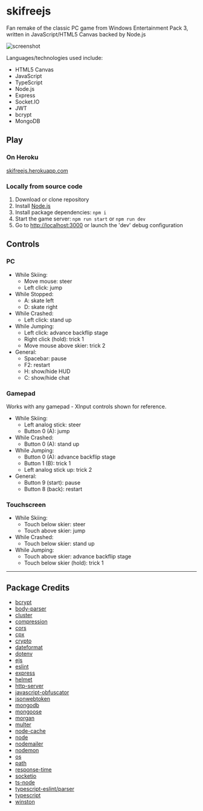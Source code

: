 # skifreejs
Fan remake of the classic PC game from Windows Entertainment Pack 3, written in JavaScript/HTML5 Canvas backed by Node.js

![screenshot](https://user-images.githubusercontent.com/1410481/107723050-3be67380-6cae-11eb-9cf6-32e21a840cb4.png)

Languages/technologies used include:
- HTML5 Canvas
- JavaScript
- TypeScript
- Node.js
- Express
- Socket.IO
- JWT
- bcrypt
- MongoDB

## Play

### On Heroku
[skifreejs.herokuapp.com](https://skifreejs.herokuapp.com/)

### Locally from source code
1. Download or clone repository
2. Install [Node.js](https://nodejs.org/en/)
3. Install package dependencies: ```npm i```
4. Start the game server: ```npm run start``` or ```npm run dev```
5. Go to [http://localhost:3000](http://localhost:3000/) or launch the 'dev' debug configuration

## Controls
### PC
- While Skiing:
    - Move mouse: steer
    - Left click: jump
- While Stopped:
    - A: skate left
    - D: skate right
- While Crashed:
    - Left click: stand up
- While Jumping:
    - Left click: advance backflip stage
    - Right click (hold): trick 1
    - Move mouse above skier: trick 2
- General:
    - Spacebar: pause
    - F2: restart
    - H: show/hide HUD
    - C: show/hide chat

### Gamepad
Works with any gamepad - XInput controls shown for reference.
- While Skiing:
    - Left analog stick: steer
    - Button 0 (A): jump
- While Crashed:
    - Button 0 (A): stand up
- While Jumping:
    - Button 0 (A): advance backflip stage
    - Button 1 (B): trick 1
    - Left analog stick up: trick 2
- General:
    - Button 9 (start): pause
    - Button 8 (back): restart

### Touchscreen
- While Skiing:
    - Touch below skier: steer
    - Touch above skier: jump
- While Crashed:
    - Touch below skier: stand up
- While Jumping:
    - Touch above skier: advance backflip stage
    - Touch below skier (hold): trick 1

---

## Package Credits
- [bcrypt](https://github.com/kelektiv/node.bcrypt.js)
- [body-parser](https://github.com/expressjs/body-parser)
- [cluster](https://github.com/LearnBoost/cluster)
- [compression](https://github.com/expressjs/compression)
- [cors](https://github.com/expressjs/cors)
- [cpx](https://github.com/mysticatea/cpx)
- [crypto](https://github.com/nodejs/node/blob/master/doc/api/crypto.md)
- [dateformat](https://github.com/felixge/node-dateformat)
- [dotenv](https://github.com/motdotla/dotenv)
- [ejs](https://github.com/mde/ejs)
- [eslint](https://github.com/eslint/eslint)
- [express](https://github.com/expressjs/express)
- [helmet](https://github.com/helmetjs/helmet)
- [http-server](https://github.com/http-party/http-server)
- [javascript-obfuscator](https://github.com/javascript-obfuscator/javascript-obfuscator)
- [jsonwebtoken](https://github.com/auth0/node-jsonwebtoken)
- [mongodb](https://github.com/mongodb/node-mongodb-native)
- [mongoose](https://github.com/Automattic/mongoose)
- [morgan](https://github.com/expressjs/morgan)
- [multer](https://github.com/expressjs/multer)
- [node-cache](https://github.com/node-cache/node-cache)
- [node](https://nodejs.org/en/)
- [nodemailer](https://github.com/nodemailer/nodemailer)
- [nodemon](https://github.com/remy/nodemon)
- [os](https://nodejs.org/api/os.html)
- [path](https://github.com/jinder/path)
- [response-time](https://github.com/expressjs/response-time)
- [socketio](https://github.com/socketio/socket.io)
- [ts-node](https://github.com/TypeStrong/ts-node)
- [typescript-eslint/parser](https://github.com/typescript-eslint/typescript-eslint)
- [typescript](https://github.com/Microsoft/TypeScript)
- [winston](https://github.com/winstonjs/winston)
